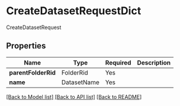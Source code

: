 # CreateDatasetRequestDict

CreateDatasetRequest

## Properties
| Name | Type | Required | Description |
| ------------ | ------------- | ------------- | ------------- |
**parentFolderRid** | FolderRid | Yes |  |
**name** | DatasetName | Yes |  |


[[Back to Model list]](../../../README.md#models-v2-link) [[Back to API list]](../../../README.md#apis-v2-link) [[Back to README]](../../../README.md)
